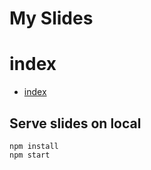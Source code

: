 # My Slides

# index

- [index](https://kumabook.github.io/slides/)


## Serve slides on local

```
npm install
npm start
```
